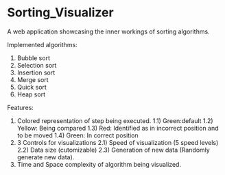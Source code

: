 # Sorting_Visualizer

A web application showcasing the inner workings of sorting algorithms.

Implemented algorithms:

1. Bubble sort
2. Selection sort
3. Insertion sort
4. Merge sort
5. Quick sort
6. Heap sort

Features:

1. Colored representation of step being executed.
   1.1) Green:default
   1.2) Yellow: Being compared
   1.3) Red: Identified as in incorrect position and to be moved
   1.4) Green: In correct position
2. 3 Controls for visualizations
   2.1) Speed of visualization (5 speed levels)
   2.2) Data size (cutomizable)
   2.3) Generation of new data (Randomly generate new data).
3. Time and Space complexity of algorithm being visualized.
